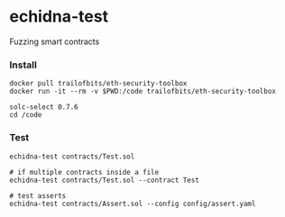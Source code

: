 # echidna-test

Fuzzing smart contracts

### Install

```shell
docker pull trailofbits/eth-security-toolbox
docker run -it --rm -v $PWD:/code trailofbits/eth-security-toolbox

solc-select 0.7.6
cd /code
```

### Test

```shell
echidna-test contracts/Test.sol

# if multiple contracts inside a file
echidna-test contracts/Test.sol --contract Test

# test asserts
echidna-test contracts/Assert.sol --config config/assert.yaml
```
